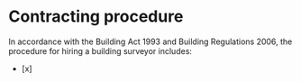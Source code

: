 # Contracting procedure

In accordance with the Building Act 1993 and Building Regulations 2006, the procedure for hiring a building surveyor includes:
  - [x] 
